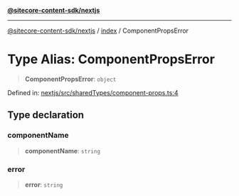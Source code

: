 [**@sitecore-content-sdk/nextjs**](../../README.md)

***

[@sitecore-content-sdk/nextjs](../../README.md) / [index](../README.md) / ComponentPropsError

# Type Alias: ComponentPropsError

> **ComponentPropsError**: `object`

Defined in: [nextjs/src/sharedTypes/component-props.ts:4](https://github.com/Sitecore/xmc-jss-dev/blob/38628169543edbbaa7aaf11b37732422ca68db02/packages/nextjs/src/sharedTypes/component-props.ts#L4)

## Type declaration

### componentName

> **componentName**: `string`

### error

> **error**: `string`
